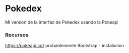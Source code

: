 # Pokedex
Mi version de la interfaz de Pokedex usando la Pokeapi

### Recursos
https://pokeapi.co/
probablemente Bootstrap - instalacion

